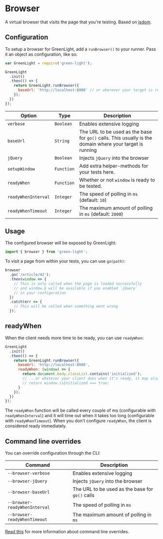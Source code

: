 # Browser
A virtual browser that visits the page that you're testing. Based on [jsdom](https://www.npmjs.com/package/jsdom).

## Configuration
To setup a browser for GreenLight, add a `runBrowser()` to your runner. Pass it an object as configuration, like so:

```js
var GreenLight = require('green-light');

GreenLight
  .init()
  .then(() => {
    return GreenLight.runBrowser({
      baseUrl: 'http://localhost:8000' // or wherever your target is running
    });
  })
});
```

Option | Type | Description
------ | ---- | -----------
`verbose` | `Boolean` | Enables extensive logging
`baseUrl` | `String` | The URL to be used as the base for `go()` calls. This usually is the domain where your target is running
`jQuery` | `Boolean` | Injects `jQuery` into the browser
`setupWindow` | `Function` | Add extra helper-methods for your tests here.
`readyWhen` | `Function` | Whether or not `window` is ready to be tested.
`readyWhenInterval` | `Integer` | The speed of polling in `ms` (default: `10`)
`readyWhenTimeout` | `Integer` | The maximum amount of polling in `ms` (default: `2000`)

## Usage
The configured browser will be exposed by GreenLight:

```js
import { browser } from 'green-light';
```

To visit a page from within your tests, you can use `go(path)`:

```js
browser
  .go('/article/42');
  .then(window => {
    // This is only called when the page is loaded successfully
    // and window.$ will be available if you enabled `jQuery`
    // in your configuration
  })
  .catch(err => {
    // This will be called when something went wrong
  });
```

## readyWhen
When the client needs more time to be ready, you can use `readyWhen`:

```js
GreenLight
  .init()
  .then(() => {
    return GreenLight.runBrowser({
      baseUrl: 'http://localhost:8000',
      readyWhen: (window) => {
        return document.body.classList.contains('initialized');
        // ...or whatever your client does when it's ready, it may also be something like:
        // return window.isInitialized === true;
      }
    });
  })
});
```

The `readyWhen` function will be called every couple of ms (configurable with `readyWhenInterval`) and it will time out when it takes too long (configurable with `readyWhenTimeout`). When you don't configure `readyWhen`, the client is considered ready immediately.

## Command line overrides
You can override configuration through the CLI:

Command | Description
------- | -------
`--browser-verbose` | Enables extensive logging
`--browser-jQuery` | Injects `jQuery` into the browser
`--browser-baseUrl` | The URL to be used as the base for `go()` calls
`--browser-readyWhenInterval` | The speed of polling in `ms`
`--browser-readyWhenTimeout` | The maximum amount of polling in `ms`

[Read this](./command-line-overrides.md) for more information about command line overrides.

